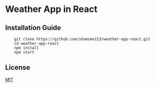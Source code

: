 # Weather App in React

## Installation Guide

```
    git clone https://github.com/shamsme123/weather-app-react.git
    cd weather-app-react
    npm install
    npm start
```

## License
[MIT](https://choosealicense.com/licenses/mit/)